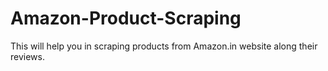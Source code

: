 # Amazon-Product-Scraping
This will help you in scraping products from Amazon.in website along their reviews.
